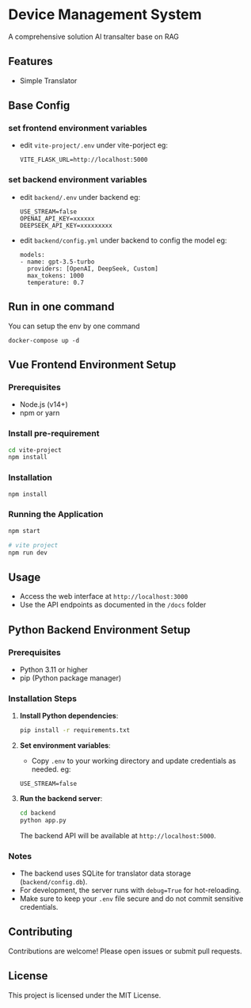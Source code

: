 # Device Management System

A comprehensive solution AI transalter base on RAG

## Features

- Simple Translator

## Base Config

### set frontend environment variables
- edit `vite-project/.env` under vite-porject
    eg:
    ```
    VITE_FLASK_URL=http://localhost:5000
    ```

### set backend environment variables
- edit `backend/.env` under backend
    eg:
    ```
    USE_STREAM=false
    OPENAI_API_KEY=xxxxxx
    DEEPSEEK_API_KEY=xxxxxxxxx
    ```

- edit `backend/config.yml` under backend to config the model
    eg:
    ```
    models:
    - name: gpt-3.5-turbo
      providers: [OpenAI, DeepSeek, Custom]
      max_tokens: 1000
      temperature: 0.7
    ```

## Run in one command

You can setup the env by one command

```docker-compose
docker-compose up -d
```


## Vue Frontend Environment Setup

### Prerequisites

- Node.js (v14+)
- npm or yarn

### Install pre-requirement

```bash
cd vite-project
npm install

```

### Installation

```bash
npm install
```

### Running the Application

```bash
npm start

# vite project
npm run dev
```

## Usage

- Access the web interface at `http://localhost:3000`
- Use the API endpoints as documented in the `/docs` folder

## Python Backend Environment Setup

### Prerequisites

- Python 3.11 or higher
- pip (Python package manager)

### Installation Steps

1. **Install Python dependencies**:

    ```sh
    pip install -r requirements.txt
    ```

2. **Set environment variables**:

    - Copy `.env` to your working directory and update credentials as needed.
    eg:
    ```
    USE_STREAM=false
    ```

1. **Run the backend server**:

    ```sh
    cd backend
    python app.py
    ```

    The backend API will be available at `http://localhost:5000`.

### Notes

- The backend uses SQLite for translator data storage (`backend/config.db`).
- For development, the server runs with `debug=True` for hot-reloading.
- Make sure to keep your `.env` file secure and do not commit sensitive credentials.


## Contributing

Contributions are welcome! Please open issues or submit pull requests.

## License

This project is licensed under the MIT License.